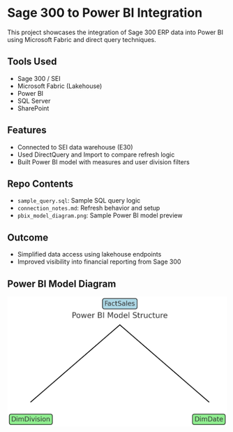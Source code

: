 # Sage 300 to Power BI Integration

This project showcases the integration of Sage 300 ERP data into Power BI using Microsoft Fabric and direct query techniques.

## Tools Used
- Sage 300 / SEI
- Microsoft Fabric (Lakehouse)
- Power BI
- SQL Server
- SharePoint

## Features
- Connected to SEI data warehouse (E30)
- Used DirectQuery and Import to compare refresh logic
- Built Power BI model with measures and user division filters

## Repo Contents
- `sample_query.sql`: Sample SQL query logic
- `connection_notes.md`: Refresh behavior and setup
- `pbix_model_diagram.png`: Sample Power BI model preview

## Outcome
- Simplified data access using lakehouse endpoints
- Improved visibility into financial reporting from Sage 300

## Power BI Model Diagram

![Model Diagram](pbix_model_diagram.png)

